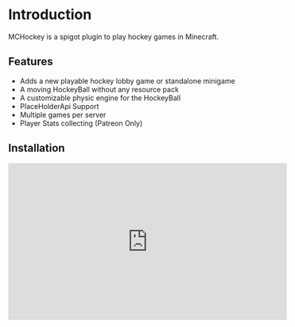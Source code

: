 # Introduction

MCHockey is a spigot plugin to play hockey games in Minecraft.

## Features

* Adds a new playable hockey lobby game or standalone minigame
* A moving HockeyBall without any resource pack
* A customizable physic engine for the HockeyBall
* PlaceHolderApi Support
* Multiple games per server
* Player Stats collecting (Patreon Only)

## Installation

<iframe width="560" height="315" src="https://www.youtube.com/embed/VPBYYQUaRCs?si=oJf9aM7RWhpXWJ_y" title="YouTube video player" frameborder="0" allow="accelerometer; autoplay; clipboard-write; encrypted-media; gyroscope; picture-in-picture; web-share" referrerpolicy="strict-origin-when-cross-origin" allowfullscreen></iframe>


